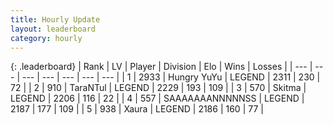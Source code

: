 ```yaml
---
title: Hourly Update
layout: leaderboard
category: hourly
---
```


{: .leaderboard}
| Rank | LV | Player | Division | Elo | Wins | Losses |
| --- | --- | --- | --- | --- | --- | --- |
| <span data-change="0">1</span> | 2933 | <span title="ID: 164871">Hungry YuYu</span> | LEGEND | <span data-change="0">2311</span> | <span data-change="0">230</span> | <span data-change="0">72</span> |
| <span data-change="0">2</span> | 910 | <span title="ID: 285323">TaraNTul</span> | LEGEND | <span data-change="-8">2229</span> | <span data-change="1">193</span> | <span data-change="1">109</span> |
| <span data-change="0">3</span> | 570 | <span title="ID: 402846">Skitma</span> | LEGEND | <span data-change="0">2206</span> | <span data-change="0">116</span> | <span data-change="0">22</span> |
| <span data-change="0">4</span> | 557 | <span title="ID: 174294">SAAAAAAANNNNNSS</span> | LEGEND | <span data-change="0">2187</span> | <span data-change="0">177</span> | <span data-change="0">109</span> |
| <span data-change="0">5</span> | 938 | <span title="ID: 200908">Xaura</span> | LEGEND | <span data-change="0">2186</span> | <span data-change="0">160</span> | <span data-change="0">77</span> |